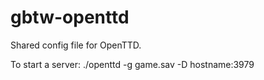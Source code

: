 gbtw-openttd
============
Shared config file for OpenTTD.

To start a server: ./openttd -g game.sav -D hostname:3979
